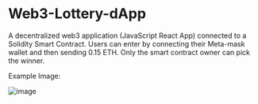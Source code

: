 # Web3-Lottery-dApp
A decentralized web3 application (JavaScript React App) connected to a Solidity Smart Contract. Users can enter by connecting their Meta-mask wallet and then sending 0.15 ETH. Only the smart contract owner can pick the winner. 

Example Image:

![image](https://user-images.githubusercontent.com/87671757/197914330-8cc419f8-9cac-4cb1-9dbf-84b71dec4624.png)
